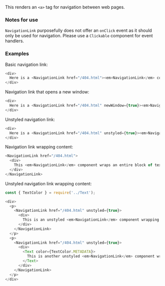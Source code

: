 This renders an `<a>` tag for navigation between web pages.

### Notes for use

`NavigationLink` purposefully does not offer an `onClick` event as it should only be used for navigation. Please use a `Clickable` component for event handlers.

### Examples

Basic navigation link:

```js { "props": { "data-description": "basic" } }
<div>
  Here is a <NavigationLink href="/404.html"><em>NavigationLink</em> component</NavigationLink> with just an <em>href</em>, its only required property.
</div>
```

Navigation link that opens a new window:

```js { "props": { "data-description": "new window" } }
<div>
  Here is a <NavigationLink href="/404.html" newWindow={true}><em>NavigationLink</em> component</NavigationLink> that opens its link securely in a new window.
</div>
```

Unstyled navigation link:

```js { "props": { "data-description": "unstyled" } }
<div>
  Here is a <NavigationLink href="/404.html" unstyled={true}><em>NavigationLink</em> component</NavigationLink> that removes the link styling and sets color to the primary text color.
</div>
```

Navigation link wrapping content:

```js { "props": { "data-description": "wrapping" } }
<NavigationLink href="/404.html">
  <div>
    This <em>NavigationLink</em> component wraps an entire block of text. By default all text content within a <em>NavigationLink</em> tag will be styled like a link.
  </div>
</NavigationLink>
```

Unstyled navigation link wrapping content:

```js { "props": { "data-description": "unstyled wrapping" } }
const { TextColor } = require('../Text');

<div>
  <p>
    <NavigationLink href="/404.html" unstyled={true}>
      <div>
        This is an unstyled <em>NavigationLink</em> component wrapping an entire block of text.
      </div>
    </NavigationLink>
  </p>
  <p>
    <NavigationLink href="/404.html" unstyled={true}>
      <div>
        <Text color={TextColor.METADATA}>
          This is another unstyled <em>NavigationLink</em> component wrapping a block of text with a different color.
        </Text>
      </div>
    </NavigationLink>
  </p>
</div>
```
